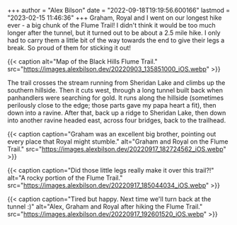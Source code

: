 +++
author = "Alex Bilson"
date = "2022-09-18T19:19:56.600166"
lastmod = "2023-02-15 11:46:36"
+++
Graham, Royal and I went on our longest hike ever - a big chunk of the Flume Trail! I didn't think it would be too much longer after the tunnel, but it turned out to be about a 2.5 mile hike. I only had to carry them a little bit of the way towards the end to give their legs a break. So proud of them for sticking it out!

{{< caption alt="Map of the Black Hills Flume Trail." src="https://images.alexbilson.dev/20220903_135851000_iOS.webp" >}}

The trail crosses the stream running from Sheridan Lake and climbs up the southern hillside. Then it cuts west, through a long tunnel built back when panhandlers were searching for gold. It runs along the hillside (sometimes perilously close to the edge; those parts gave my papa heart a fit), then down into a ravine. After that, back up a ridge to Sheridan Lake, then down into another ravine headed east, across four bridges, back to the trailhead.

{{< caption caption="Graham was an excellent big brother, pointing out every place that Royal might stumble." alt="Graham and Royal on the Flume Trail." src="https://images.alexbilson.dev/20220917_182724562_iOS.webp" >}}

{{< caption caption="Did those little legs really make it over this trail?!" alt="A rocky portion of the Flume Trail." src="https://images.alexbilson.dev/20220917_185044034_iOS.webp" >}}

{{< caption caption="Tired but happy. Next time we'll turn back at the tunnel :)" alt="Alex, Graham and Royal after hiking the Flume Trail." src="https://images.alexbilson.dev/20220917_192601520_iOS.webp" >}}
